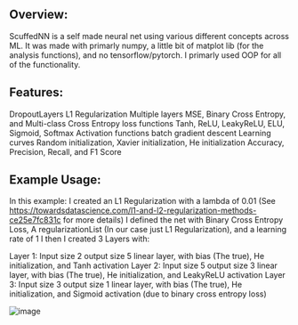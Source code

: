 ## Overview:
ScuffedNN is a self made neural net using various different concepts across ML. It was made with primarly numpy, a little bit of matplot lib (for the analysis functions), and no tensorflow/pytorch. 
I primarly used OOP for all of the functionality.

## Features:
DropoutLayers
L1 Regularization
Multiple layers
MSE, Binary Cross Entropy, and Multi-class Cross Entropy loss functions
Tanh, ReLU, LeakyReLU, ELU, Sigmoid, Softmax Activation functions
batch gradient descent
Learning curves
Random initialization, Xavier initialization, He initialization
Accuracy, Precision, Recall, and F1 Score

## Example Usage:
In this example:
I created an L1 Regularization with a lambda of 0.01 (See https://towardsdatascience.com/l1-and-l2-regularization-methods-ce25e7fc831c for more details)
I defined the net with Binary Cross Entropy Loss, A regularizationList (In our case just L1 Regularization), and a learning rate of 1
I then I created 3 Layers with:

Layer 1: Input size 2 output size 5 linear layer, with bias (The true), He initialization, and Tanh activation
Layer 2: Input size 5 output size 3 linear layer, with bias (The true), He initialization, and LeakyReLU activation
Layer 3: Input size 3 output size 1 linear layer, with bias (The true), He initialization, and Sigmoid activation (due to binary cross entropy loss)

![image](https://github.com/zayleak/ScuffedNN/assets/90633128/2479b715-57d9-4072-8e74-a7c4e64b7eb9)

